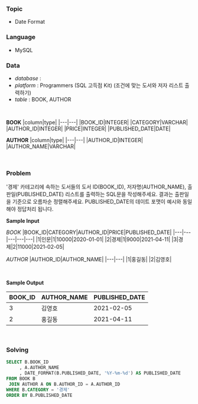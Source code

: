 ### Topic
- Date Format
  
### Language
- MySQL

### Data
- *database* : 
- *platform* : Programmers (SQL 고득점 Kit) (조건에 맞는 도서와 저자 리스트 출력하기)
- *table* : BOOK, AUTHOR

<br>

**BOOK**
|column|type|
|---|---|
|BOOK_ID|INTEGER|
|CATEGORY|VARCHAR|
|AUTHOR_ID|INTEGER|
|PRICE|INTEGER|
|PUBLISHED_DATE|DATE|


**AUTHOR**
|column|type|
|---|---|
|AUTHOR_ID|INTEGER|
|AUTHOR_NAME|VARCHAR|


<br>

### Problem 
'경제' 카테고리에 속하는 도서들의 도서 ID(BOOK_ID), 저자명(AUTHOR_NAME), 출판일(PUBLISHED_DATE) 리스트를 출력하는 SQL문을 작성해주세요. 결과는 출판일을 기준으로 오름차순 정렬해주세요. PUBLISHED_DATE의 데이트 포맷이 예시와 동일해야 정답처리 됩니다.
<br>

**Sample Input**

*BOOK*
|BOOK_ID|CATEGORY|AUTHOR_ID|PRICE|PUBLISHED_DATE|
|---|---|---|---|---|
|1|인문|1|10000|2020-01-01|
|2|경제|1|9000|2021-04-11|
|3|경제|2|11000|2021-02-05|

*AUTHOR*
|AUTHOR_ID|AUTHOR_NAME|
|---|---|
|1|홍길동|
|2|김영호|

<br>

**Sample Output**

|BOOK_ID|AUTHOR_NAME|PUBLISHED_DATE|
|---|---|---|
|3|김영호|2021-02-05|
|2|홍길동|2021-04-11|

<br>

### Solving

```sql
SELECT B.BOOK_ID
     , A.AUTHOR_NAME
     , DATE_FORMAT(B.PUBLISHED_DATE, '%Y-%m-%d') AS PUBLISHED_DATE
FROM BOOK B 
 JOIN AUTHOR A ON B.AUTHOR_ID = A.AUTHOR_ID
WHERE B.CATEGORY = '경제'
ORDER BY B.PUBLISHED_DATE
```